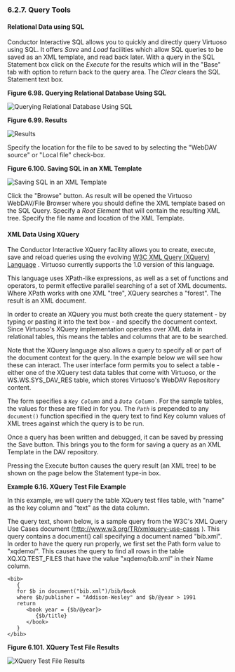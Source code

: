 <div id="querytools" class="section">

<div class="titlepage">

<div>

<div>

### 6.2.7. Query Tools

</div>

</div>

</div>

<div id="sqlqueries" class="section">

<div class="titlepage">

<div>

<div>

#### Relational Data using SQL

</div>

</div>

</div>

Conductor Interactive SQL allows you to quickly and directly query
Virtuoso using SQL. It offers <span class="emphasis">*Save*</span> and
<span class="emphasis">*Load*</span> facilities which allow SQL queries
to be saved as an XML template, and read back later. With a query in the
SQL Statement box click on the <span class="emphasis">*Execute*</span>
for the results which will in the "Base" tab with option to return back
to the query area. The <span class="emphasis">*Clear*</span> clears the
SQL Statement text box.

<div class="figure-float">

<div id="id14990" class="figure">

**Figure 6.98. Querying Relational Database Using SQL**

<div class="figure-contents">

<div class="mediaobject">

![Querying Relational Database Using SQL](images/ui/qry_sql_01.png)

</div>

</div>

</div>

  

</div>

<div class="figure-float">

<div id="id14995" class="figure">

**Figure 6.99. Results**

<div class="figure-contents">

<div class="mediaobject">

![Results](images/ui/qry_sql_01a.png)

</div>

</div>

</div>

  

</div>

Specify the location for the file to be saved to by selecting the
"WebDAV source" or "Local file" check-box.

<div class="figure-float">

<div id="id15001" class="figure">

**Figure 6.100. Saving SQL in an XML Template**

<div class="figure-contents">

<div class="mediaobject">

![Saving SQL in an XML Template](images/ui/qry_sql_02.png)

</div>

</div>

</div>

  

</div>

Click the "Browse" button. As result will be opened the Virtuoso
WebDAV/File Browser where you should define the XML template based on
the SQL Query. Specify a <span class="emphasis">*Root Element*</span>
that will contain the resulting XML tree. Specify the file name and
location of the XML Template.

</div>

<div id="xqueryqueries" class="section">

<div class="titlepage">

<div>

<div>

#### XML Data Using XQuery

</div>

</div>

</div>

The Conductor Interactive XQuery facility allows you to create, execute,
save and reload queries using the evolving
<a href="http://www.w3.org/TR/xquery/" class="ulink" target="_top">W3C
XML Query (XQuery) Language</a> . Virtuoso currently supports the 1.0
version of this language.

This language uses XPath-like expressions, as well as a set of functions
and operators, to permit effective parallel searching of a set of XML
documents. Where XPath works with one XML "tree", XQuery searches a
"forest". The result is an XML document.

In order to create an XQuery you must both create the query statement -
by typing or pasting it into the text box - and specify the document
context. Since Virtuoso's XQuery implementation operates over XML data
in relational tables, this means the tables and columns that are to be
searched.

Note that the XQuery language also allows a query to specify all or part
of the document context for the query. In the example below we will see
how these can interact. The user interface form permits you to select a
table - either one of the XQuery test data tables that come with
Virtuoso, or the WS.WS.SYS_DAV_RES table, which stores Virtuoso's WebDAV
Repository content.

The form specifies a *`Key Column`* and a *`Data Column`* . For the
sample tables, the values for these are filled in for you. The *`Path`*
is prepended to any `document()` function specified in the query text to
find Key column values of XML trees against which the query is to be
run.

Once a query has been written and debugged, it can be saved by pressing
the Save button. This brings you to the form for saving a query as an
XML Template in the DAV repository.

Pressing the Execute button causes the query result (an XML tree) to be
shown on the page below the Statement type-in box.

<div id="ex_xqtool" class="example">

**Example 6.16. XQuery Test File Example**

<div class="example-contents">

In this example, we will query the table XQuery test files table, with
"name" as the key column and "text" as the data column.

The query text, shown below, is a sample query from the W3C's XML Query
Use Cases document
(<a href="http://www.w3.org/TR/xmlquery-use-cases" class="ulink"
target="_top">http://www.w3.org/TR/xmlquery-use-cases</a> ). This query
contains a document() call specifying a document named "bib.xml". In
order to have the query run properly, we first set the Path form value
to "xqdemo/". This causes the query to find all rows in the table
XQ.XQ.TEST_FILES that have the value "xqdemo/bib.xml" in their Name
column.

``` programlisting
<bib>
   {
   for $b in document("bib.xml")/bib/book
   where $b/publisher = "Addison-Wesley" and $b/@year > 1991
   return
      <book year = {$b/@year}>
         {$b/title}
      </book>
   }
</bib>
```

</div>

</div>

  

<div class="figure-float">

<div id="id15028" class="figure">

**Figure 6.101. XQuery Test File Results**

<div class="figure-contents">

<div class="mediaobject">

![XQuery Test File Results](images/ui/qry_sql_02a.png)

</div>

</div>

</div>

  

</div>

</div>

</div>
